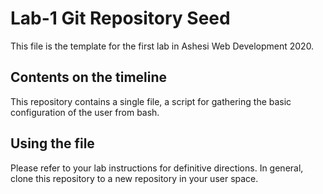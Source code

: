 # Lab-1 Git Repository Seed

This file is the template for the first lab in Ashesi Web Development 2020.

## Contents on the timeline

This repository contains a single file, a script for gathering the basic configuration of the user from bash.

## Using the file

Please refer to your lab instructions for definitive directions. In general, clone this repository to a new repository in your user space.

